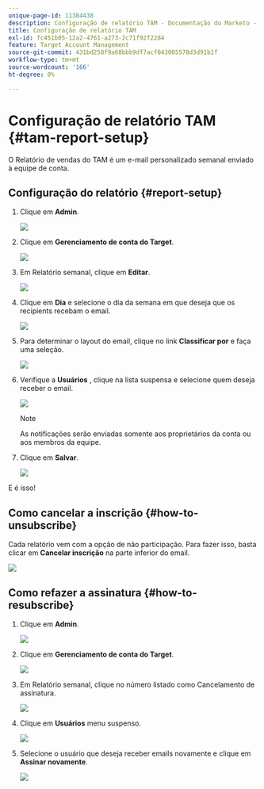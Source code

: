 ```yaml
---
unique-page-id: 11384438
description: Configuração de relatório TAM - Documentação do Marketo - Documentação do produto
title: Configuração de relatório TAM
exl-id: fc451b05-12a2-4761-a273-2c71f92f2284
feature: Target Account Management
source-git-commit: 431bd258f9a68bbb9df7acf043085578d3d91b1f
workflow-type: tm+mt
source-wordcount: '166'
ht-degree: 0%

---
```


# Configuração de relatório TAM {#tam-report-setup}

O Relatório de vendas do TAM é um e-mail personalizado semanal enviado à equipe de conta.

## Configuração do relatório {#report-setup}

1. Clique em **Admin**.

   ![](assets/one-3.png)

1. Clique em **Gerenciamento de conta do Target**.

   ![](assets/tam-report-setup-2.png)

1. Em Relatório semanal, clique em **Editar**.

   ![](assets/three-3.png)

1. Clique em **Dia** e selecione o dia da semana em que deseja que os recipients recebam o email.

   ![](assets/four-4.png)

1. Para determinar o layout do email, clique no link **Classificar por** e faça uma seleção.

   ![](assets/five-3.png)

1. Verifique a **Usuários** , clique na lista suspensa e selecione quem deseja receber o email.

   ![](assets/six-2.png)

   >[!NOTE]
   >
   >As notificações serão enviadas somente aos proprietários da conta ou aos membros da equipe.

1. Clique em **Salvar**.

   ![](assets/seven-2.png)

E é isso!

## Como cancelar a inscrição {#how-to-unsubscribe}

Cada relatório vem com a opção de não participação. Para fazer isso, basta clicar em **Cancelar inscrição** na parte inferior do email.

![](assets/eight-1.png)

## Como refazer a assinatura {#how-to-resubscribe}

1. Clique em **Admin**.

   ![](assets/one-3.png)

1. Clique em **Gerenciamento de conta do Target**.

   ![](assets/tam-report-setup-10.png)

1. Em Relatório semanal, clique no número listado como Cancelamento de assinatura.

   ![](assets/nine.png)

1. Clique em **Usuários** menu suspenso.

   ![](assets/ten.png)

1. Selecione o usuário que deseja receber emails novamente e clique em **Assinar novamente**.

   ![](assets/eleven.png)
